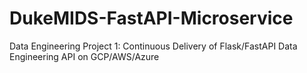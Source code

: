 # DukeMIDS-FastAPI-Microservice
Data Engineering Project 1: Continuous Delivery of Flask/FastAPI Data Engineering API on GCP/AWS/Azure
